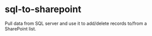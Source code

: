 # sql-to-sharepoint
Pull data from SQL server and use it to add/delete records to/from a SharePoint list.
